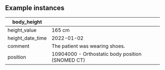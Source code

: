 ## Example instances

| body_height      |                                                  |
|------------------|--------------------------------------------------|
| height_value     | 165 cm                                           |
| height_date_time | 2022-01-02                                       |
| comment          | The patient was wearing shoes.                   |
| position         | 10904000 - Orthostatic body position (SNOMED CT) |


